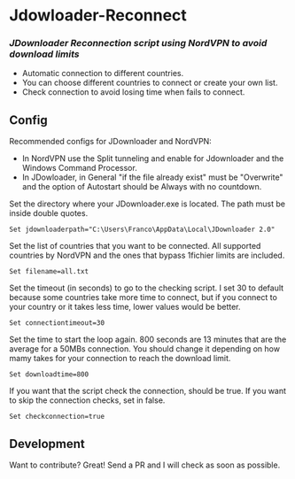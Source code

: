 # Jdowloader-Reconnect
### _JDownloader Reconnection script using NordVPN to avoid download limits_

- Automatic connection to different countries.
- You can choose different countries to connect or create your own list.
- Check connection to avoid losing time when fails to connect.

## Config

Recommended configs for JDownloader and NordVPN:
- In NordVPN use the Split tunneling and enable for Jdownloader and the Windows Command Processor. 
- In JDowloader, in General "if the file already exist" must be "Overwrite" and the option of Autostart should be Always with no countdown.



Set the directory where your JDownloader.exe is located. The path must be inside double quotes.
```
Set jdownloaderpath="C:\Users\Franco\AppData\Local\JDownloader 2.0"
```

Set the list of countries that you want to be connected.
All supported countries by NordVPN and the ones that bypass 1fichier limits are included.
```
Set filename=all.txt
```

Set the timeout (in seconds) to go to the checking script. I set 30 to default because some countries take more time to connect, but if you connect to your country or it takes less time, lower values would be better. 
```
Set connectiontimeout=30
```

Set the time to start the loop again. 800 seconds are 13 minutes that are the average for a 50MBs connection. You should change it depending on how mamy takes for your connection to reach the download limit.
```
Set downloadtime=800
```

If you want that the script check the connection, should be true. If you want to skip the connection checks, set in false.
```
Set checkconnection=true
```

## Development

Want to contribute? Great!
Send a PR and I will check as soon as possible.
